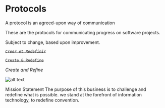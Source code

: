 # Protocols
A protocol is an agreed-upon way of communication

These are the protocols for communicating progress on software projects.


Subject to change, based upon improvement.

*~~`Creer et Redefinir`~~*

~~`Create & Redefine`~~

*Create and Refine*



![alt text][logo]

[logo]: http://www.wallquotes.com/sites/default/files/styles/uc_canvas/public/arts0164-94.png?itok=XruZUAfU "Trésor, Creer et Définir"



Mission Statement
The purpose of this business is to challenge and redefine what is possible.  we stand at the forefront of information technology, to redefine convention.
